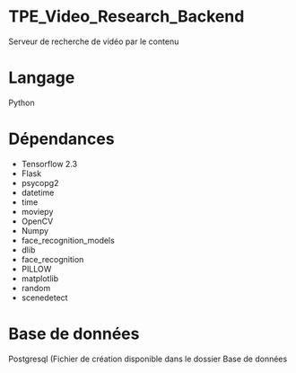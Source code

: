 # TPE_Video_Research_Backend
Serveur de recherche de vidéo par le contenu

# Langage
Python

# Dépendances
- Tensorflow 2.3
- Flask
- psycopg2
- datetime
- time
- moviepy
- OpenCV
- Numpy
- face_recognition_models
- dlib
- face_recognition
- PILLOW
- matplotlib
- random
- scenedetect

# Base de données
Postgresql (Fichier de création disponible dans le dossier Base de données
